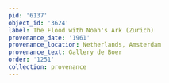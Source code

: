 ```yaml
---
pid: '6137'
object_id: '3624'
label: The Flood with Noah's Ark (Zurich)
provenance_date: '1961'
provenance_location: Netherlands, Amsterdam
provenance_text: Gallery de Boer
order: '1251'
collection: provenance
---
```

